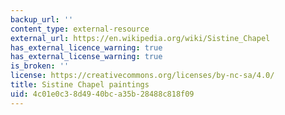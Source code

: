 ```yaml
---
backup_url: ''
content_type: external-resource
external_url: https://en.wikipedia.org/wiki/Sistine_Chapel
has_external_licence_warning: true
has_external_license_warning: true
is_broken: ''
license: https://creativecommons.org/licenses/by-nc-sa/4.0/
title: Sistine Chapel paintings
uid: 4c01e0c3-8d49-40bc-a35b-28488c818f09
---
```

